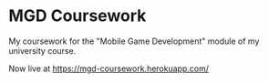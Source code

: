 # MGD Coursework
 My coursework for the "Mobile Game Development" module of my university course.

Now live at https://mgd-coursework.herokuapp.com/